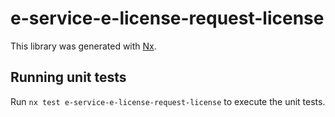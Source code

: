 # e-service-e-license-request-license

This library was generated with [Nx](https://nx.dev).

## Running unit tests

Run `nx test e-service-e-license-request-license` to execute the unit tests.

